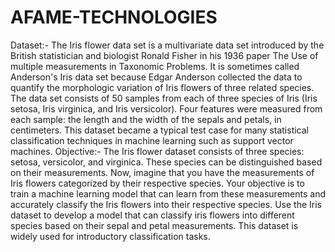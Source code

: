# AFAME-TECHNOLOGIES
Dataset:-
The Iris flower data set is a multivariate data set introduced by the British statistician and biologist Ronald Fisher in his 1936 paper
The Use of multiple measurements in Taxonomic Problems. It is sometimes called Anderson's Iris data set because Edgar Anderson
collected the data to quantify the morphologic variation of Iris flowers of three related species. The data set consists of 50 samples
from each of three species of Iris (Iris setosa, Iris virginica, and Iris versicolor). Four features were measured from each sample: the
length and the width of the sepals and petals, in centimeters.
This dataset became a typical test case for many statistical classification techniques in machine learning such as support vector
machines.
Objective:-
The Iris flower dataset consists of three species: setosa, versicolor, and virginica. These species can be distinguished based on
their measurements. Now, imagine that you have the measurements of Iris flowers categorized by their respective species.
Your objective is to train a machine learning model that can learn from these measurements and accurately classify the Iris
flowers into their respective species.
Use the Iris dataset to develop a model that can classify iris flowers into different species based on their sepal and petal
measurements. This dataset is widely used for introductory classification tasks.
